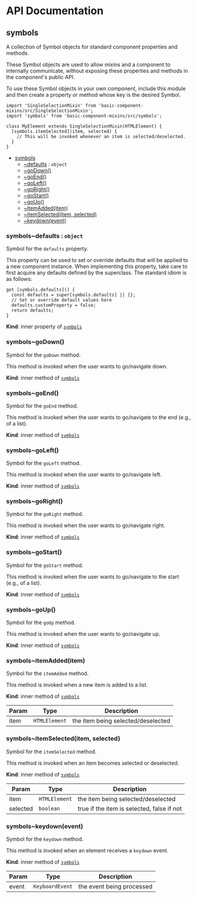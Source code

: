 # API Documentation
<a name="module_symbols"></a>

## symbols
A collection of Symbol objects for standard component properties and methods.

These Symbol objects are used to allow mixins and a component to internally
communicate, without exposing these properties and methods in the component's
public API.

To use these Symbol objects in your own component, include this module and
then create a property or method whose key is the desired Symbol.

    import 'SingleSelectionMixin' from 'basic-component-mixins/src/SingleSelectionMixin';
    import 'symbols' from 'basic-component-mixins/src/symbols';

    class MyElement extends SingleSelectionMixin(HTMLElement) {
      [symbols.itemSelected](item, selected) {
        // This will be invoked whenever an item is selected/deselected.
      }
    }


* [symbols](#module_symbols)
    * [~defaults](#module_symbols..defaults) : <code>object</code>
    * [~goDown()](#module_symbols..goDown)
    * [~goEnd()](#module_symbols..goEnd)
    * [~goLeft()](#module_symbols..goLeft)
    * [~goRight()](#module_symbols..goRight)
    * [~goStart()](#module_symbols..goStart)
    * [~goUp()](#module_symbols..goUp)
    * [~itemAdded(item)](#module_symbols..itemAdded)
    * [~itemSelected(item, selected)](#module_symbols..itemSelected)
    * [~keydown(event)](#module_symbols..keydown)

<a name="module_symbols..defaults"></a>

### symbols~defaults : <code>object</code>
Symbol for the `defaults` property.

This property can be used to set or override defaults that will be applied
to a new component instance. When implementing this property, take care to
first acquire any defaults defined by the superclass. The standard idiom is
as follows:

    get [symbols.defaults]() {
      const defaults = super[symbols.defaults] || {};
      // Set or override default values here
      defaults.customProperty = false;
      return defaults;
    }

  **Kind**: inner property of <code>[symbols](#module_symbols)</code>
<a name="module_symbols..goDown"></a>

### symbols~goDown()
Symbol for the `goDown` method.

This method is invoked when the user wants to go/navigate down.

  **Kind**: inner method of <code>[symbols](#module_symbols)</code>
<a name="module_symbols..goEnd"></a>

### symbols~goEnd()
Symbol for the `goEnd` method.

This method is invoked when the user wants to go/navigate to the end (e.g.,
of a list).

  **Kind**: inner method of <code>[symbols](#module_symbols)</code>
<a name="module_symbols..goLeft"></a>

### symbols~goLeft()
Symbol for the `goLeft` method.

This method is invoked when the user wants to go/navigate left.

  **Kind**: inner method of <code>[symbols](#module_symbols)</code>
<a name="module_symbols..goRight"></a>

### symbols~goRight()
Symbol for the `goRight` method.

This method is invoked when the user wants to go/navigate right.

  **Kind**: inner method of <code>[symbols](#module_symbols)</code>
<a name="module_symbols..goStart"></a>

### symbols~goStart()
Symbol for the `goStart` method.

This method is invoked when the user wants to go/navigate to the start
(e.g., of a list).

  **Kind**: inner method of <code>[symbols](#module_symbols)</code>
<a name="module_symbols..goUp"></a>

### symbols~goUp()
Symbol for the `goUp` method.

This method is invoked when the user wants to go/navigate up.

  **Kind**: inner method of <code>[symbols](#module_symbols)</code>
<a name="module_symbols..itemAdded"></a>

### symbols~itemAdded(item)
Symbol for the `itemAdded` method.

This method is invoked when a new item is added to a list.

  **Kind**: inner method of <code>[symbols](#module_symbols)</code>

| Param | Type | Description |
| --- | --- | --- |
| item | <code>HTMLElement</code> | the item being selected/deselected |

<a name="module_symbols..itemSelected"></a>

### symbols~itemSelected(item, selected)
Symbol for the `itemSelected` method.

This method is invoked when an item becomes selected or deselected.

  **Kind**: inner method of <code>[symbols](#module_symbols)</code>

| Param | Type | Description |
| --- | --- | --- |
| item | <code>HTMLElement</code> | the item being selected/deselected |
| selected | <code>boolean</code> | true if the item is selected, false if not |

<a name="module_symbols..keydown"></a>

### symbols~keydown(event)
Symbol for the `keydown` method.

This method is invoked when an element receives a `keydown` event.

  **Kind**: inner method of <code>[symbols](#module_symbols)</code>

| Param | Type | Description |
| --- | --- | --- |
| event | <code>KeyboardEvent</code> | the event being processed |

